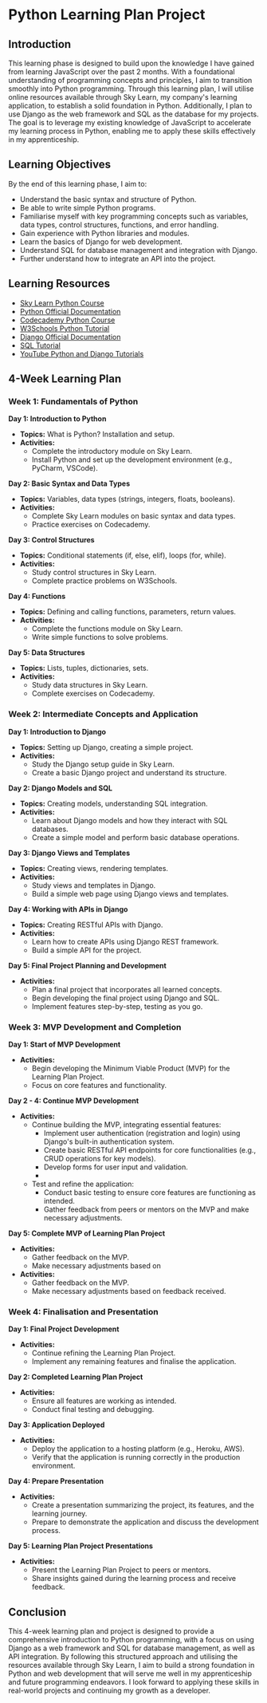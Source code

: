 # Python Learning Plan Project

## Introduction

This learning phase is designed to build upon the knowledge I have gained from learning JavaScript over the past 2 months. With a foundational understanding of programming concepts and principles, I aim to transition smoothly into Python programming. Through this learning plan, I will utilise online resources available through Sky Learn, my company's learning application, to establish a solid foundation in Python. Additionally, I plan to use Django as the web framework and SQL as the database for my projects. The goal is to leverage my existing knowledge of JavaScript to accelerate my learning process in Python, enabling me to apply these skills effectively in my apprenticeship.

## Learning Objectives

By the end of this learning phase, I aim to:
- Understand the basic syntax and structure of Python.
- Be able to write simple Python programs.
- Familiarise myself with key programming concepts such as variables, data types, control structures, functions, and error handling.
- Gain experience with Python libraries and modules.
- Learn the basics of Django for web development.
- Understand SQL for database management and integration with Django.
- Further understand how to integrate an API into the project.

## Learning Resources
- [Sky Learn Python Course](#) 
- [Python Official Documentation](#) 
- [Codecademy Python Course](#) 
- [W3Schools Python Tutorial](#) 
- [Django Official Documentation](#) 
- [SQL Tutorial](#) 
- [YouTube Python and Django Tutorials](#) 

## 4-Week Learning Plan

### Week 1: Fundamentals of Python

**Day 1: Introduction to Python**
- **Topics:** What is Python? Installation and setup.
- **Activities:**
  - Complete the introductory module on Sky Learn.
  - Install Python and set up the development environment (e.g., PyCharm, VSCode).

**Day 2: Basic Syntax and Data Types**
- **Topics:** Variables, data types (strings, integers, floats, booleans).
- **Activities:**
  - Complete Sky Learn modules on basic syntax and data types.
  - Practice exercises on Codecademy.

**Day 3: Control Structures**
- **Topics:** Conditional statements (if, else, elif), loops (for, while).
- **Activities:**
  - Study control structures in Sky Learn.
  - Complete practice problems on W3Schools.

**Day 4: Functions**
- **Topics:** Defining and calling functions, parameters, return values.
- **Activities:**
  - Complete the functions module on Sky Learn.
  - Write simple functions to solve problems.

**Day 5: Data Structures**
- **Topics:** Lists, tuples, dictionaries, sets.
- **Activities:**
  - Study data structures in Sky Learn.
  - Complete exercises on Codecademy.

### Week 2: Intermediate Concepts and Application

**Day 1: Introduction to Django**
- **Topics:** Setting up Django, creating a simple project.
- **Activities:**
  - Study the Django setup guide in Sky Learn.
  - Create a basic Django project and understand its structure.

**Day 2: Django Models and SQL**
- **Topics:** Creating models, understanding SQL integration.
- **Activities:**
  - Learn about Django models and how they interact with SQL databases.
  - Create a simple model and perform basic database operations.

**Day 3: Django Views and Templates**
- **Topics:** Creating views, rendering templates.
- **Activities:**
  - Study views and templates in Django.
  - Build a simple web page using Django views and templates.

**Day 4: Working with APIs in Django**
- **Topics:** Creating RESTful APIs with Django.
- **Activities:**
  - Learn how to create APIs using Django REST framework.
  - Build a simple API for the project.

**Day 5: Final Project Planning and Development**
- **Activities:**
  - Plan a final project that incorporates all learned concepts.
  - Begin developing the final project using Django and SQL.
  - Implement features step-by-step, testing as you go.

### Week 3: MVP Development and Completion

**Day 1: Start of MVP Development**
- **Activities:**
  - Begin developing the Minimum Viable Product (MVP) for the Learning Plan Project.
  - Focus on core features and functionality.

**Day 2 - 4: Continue MVP Development**
- **Activities:**
  - Continue building the MVP, integrating essential features:
    - Implement user authentication (registration and login) using Django's built-in authentication system.
    - Create basic RESTful API endpoints for core functionalities (e.g., CRUD operations for key models).
    - Develop forms for user input and validation.
    - 
  - Test and refine the application:
    - Conduct basic testing to ensure core features are functioning as intended.
    - Gather feedback from peers or mentors on the MVP and make necessary adjustments.

**Day 5: Complete MVP of Learning Plan Project**
- **Activities:**
  - Gather feedback on the MVP.
  - Make necessary adjustments based on
- **Activities:**
  - Gather feedback on the MVP.
  - Make necessary adjustments based on feedback received.

### Week 4: Finalisation and Presentation

**Day 1: Final Project Development**
- **Activities:**
  - Continue refining the Learning Plan Project.
  - Implement any remaining features and finalise the application.

**Day 2: Completed Learning Plan Project**
- **Activities:**
  - Ensure all features are working as intended.
  - Conduct final testing and debugging.

**Day 3: Application Deployed**
- **Activities:**
  - Deploy the application to a hosting platform (e.g., Heroku, AWS).
  - Verify that the application is running correctly in the production environment.

**Day 4: Prepare Presentation**
- **Activities:**
  - Create a presentation summarizing the project, its features, and the learning journey.
  - Prepare to demonstrate the application and discuss the development process.

**Day 5: Learning Plan Project Presentations**
- **Activities:**
  - Present the Learning Plan Project to peers or mentors.
  - Share insights gained during the learning process and receive feedback.

## Conclusion

This 4-week learning plan and project is designed to provide a comprehensive introduction to Python programming, with a focus on using Django as a web framework and SQL for database management, as well as API integration. By following this structured approach and utilising the resources available through Sky Learn, I aim to build a strong foundation in Python and web development that will serve me well in my apprenticeship and future programming endeavors. I look forward to applying these skills in real-world projects and continuing my growth as a developer.
